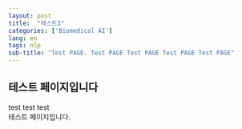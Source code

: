 ```yaml
---
layout: post
title:  "테스트3"
categories: ['Biomedical AI']
lang: en
tags: nlp
sub-title: "Test PAGE. Test PAGE Test PAGE Test PAGE Test PAGE"
---
```


## 테스트 페이지입니다
test test test <br>
테스트 페이지입니다. 


